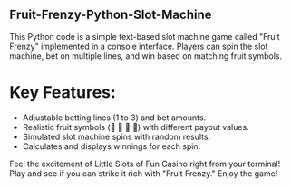 ## Fruit-Frenzy-Python-Slot-Machine

This Python code is a simple text-based slot machine game called "Fruit Frenzy" implemented in a console interface. Players can spin the slot machine, bet on multiple lines, and win based on matching fruit symbols. 

# Key Features:
- Adjustable betting lines (1 to 3) and bet amounts.
- Realistic fruit symbols (🥭 🍎 🍍 🍌) with different payout values.
- Simulated slot machine spins with random results.
- Calculates and displays winnings for each spin.

Feel the excitement of Little Slots of Fun Casino right from your terminal! Play and see if you can strike it rich with "Fruit Frenzy." Enjoy the game!

